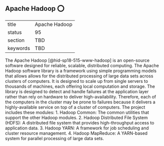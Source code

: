 ## Apache Hadoop :o:


|          |               |
| -------- | ------------- |
| title    | Apache Hadoop |
| status   | 95            |
| section  | TBD           |
| keywords | TBD           |




The Apache Hadoop [@hid-sp18-515-www-hadoop] is an open-source software
designed for reliable, scalable, distributed computing. The Apache
Hadoop software library is a framework using simple programming models
that allows allows for the distributed processing of large data sets
across clusters of computers. It is designed to scale up from single
servers to thousands of machines, each offering local computation and
storage. The library is designed to detect and handle failures at the
application layer rather than rely on hardware to deliver
high-availability. Therefore, each of the computers in the cluster may
be prone to failures because it delivers a highly-available service on
top of a cluster of computers. The project includes these modules: 1.
Hadoop Common: The common utilities that support the other Hadoop
modules. 2. Hadoop Distributed File System (HDFS): A distributed file
system that provides high-throughput access to application data. 3.
Hadoop YARN: A framework for job scheduling and cluster resource
management. 4. Hadoop MapReduce: A YARN-based system for parallel
processing of large data sets.
